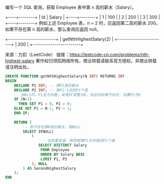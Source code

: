 
编写一个 SQL 查询，获取 Employee 表中第 n 高的薪水（Salary）。

+----+--------+
| Id | Salary |
+----+--------+
| 1  | 100    |
| 2  | 200    |
| 3  | 300    |
+----+--------+
例如上述 Employee 表，n = 2 时，应返回第二高的薪水 200。如果不存在第 n 高的薪水，那么查询应返回 null。

+------------------------+
| getNthHighestSalary(2) |
+------------------------+
| 200                    |
+------------------------+

来源：力扣（LeetCode）
链接：https://leetcode-cn.com/problems/nth-highest-salary
著作权归领扣网络所有。商业转载请联系官方授权，非商业转载请注明出处。

```sql
CREATE FUNCTION getNthHighestSalary(N INT) RETURNS INT
BEGIN
    DECLARE P1 INT; -- 第P1高的薪水
    DECLARE P2 INT; -- 取P1-1后的P2个值
    -- 当N<1时，P1会为负数，采用IF调整为0，另此时结果不存在，设置P2为0
    IF (N<1)
      THEN SET P1 = 0, P2 = 0;
    ELSE SET P1 = N-1, P2 = 1;
    END IF;
    
    RETURN (
        -- 若不存在第N高的薪水，取NULL
        SELECT IFNULL(
            (
                -- 去除重复值，倒序取第P1大的值后P2个值
               SELECT DISTINCT Salary
                FROM Employee
                ORDER BY Salary DESC
                LIMIT P1, P2
            ), NULL
        ) AS SecondHighestSalary   
    );
END
```